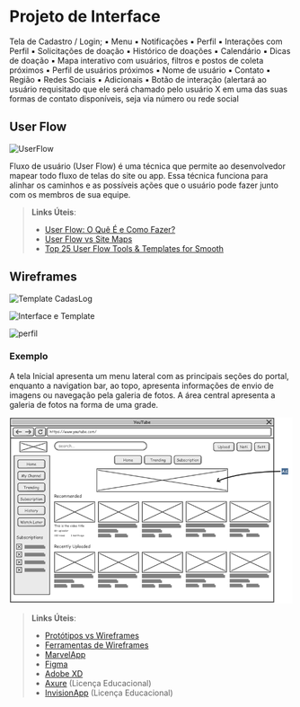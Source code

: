 
# Projeto de Interface

Tela de Cadastro / Login;
▪ Menu
   ▪ Notificações
   ▪ Perfil
   ▪ Interações com Perfil
   ▪ Solicitações de doação
   ▪ Histórico de doações
   ▪ Calendário
   ▪ Dicas de doação
   ▪ Mapa interativo com usuários, filtros e postos de coleta próximos
▪ Perfil de usuários próximos
   ▪ Nome de usuário
   ▪ Contato
   ▪ Região
   ▪ Redes Sociais
   ▪ Adicionais
   ▪ Botão de interação (alertará ao usuário requisitado que ele será 
   chamado pelo usuário X em uma das suas formas de contato 
   disponíveis, seja via número ou rede social

## User Flow

![UserFlow](https://user-images.githubusercontent.com/129776253/234619245-2105714f-e041-4f0b-a730-e275f683bcaf.png)


Fluxo de usuário (User Flow) é uma técnica que permite ao desenvolvedor mapear todo fluxo de telas do site ou app. Essa técnica funciona para alinhar os caminhos e as possíveis ações que o usuário pode fazer junto com os membros de sua equipe.

> **Links Úteis**:
> - [User Flow: O Quê É e Como Fazer?](https://medium.com/7bits/fluxo-de-usu%C3%A1rio-user-flow-o-que-%C3%A9-como-fazer-79d965872534)
> - [User Flow vs Site Maps](http://designr.com.br/sitemap-e-user-flow-quais-as-diferencas-e-quando-usar-cada-um/)
> - [Top 25 User Flow Tools & Templates for Smooth](https://www.mockplus.com/blog/post/user-flow-tools)


## Wireframes

![Template CadasLog](https://user-images.githubusercontent.com/129776253/234620244-44654717-40ea-4612-a06a-b1eae3bea266.png)

![Interface e Template](https://user-images.githubusercontent.com/129776253/234620290-17162916-fd0e-4434-a981-d7800292cfcb.png)

![perfil](https://user-images.githubusercontent.com/129776253/234620325-27313ae8-4792-47b3-8b8a-8242d013e044.png)

### Exemplo

A tela Inicial apresenta um menu lateral com as principais seções do portal, enquanto a navigation bar, ao topo, apresenta informações de envio de imagens ou navegação pela galeria de fotos. A área central apresenta a galeria de fotos na forma de uma grade.

![Exemplo de Wireframe](img/wireframe-example.png)

 
> **Links Úteis**:
> - [Protótipos vs Wireframes](https://www.nngroup.com/videos/prototypes-vs-wireframes-ux-projects/)
> - [Ferramentas de Wireframes](https://rockcontent.com/blog/wireframes/)
> - [MarvelApp](https://marvelapp.com/developers/documentation/tutorials/)
> - [Figma](https://www.figma.com/)
> - [Adobe XD](https://www.adobe.com/br/products/xd.html#scroll)
> - [Axure](https://www.axure.com/edu) (Licença Educacional)
> - [InvisionApp](https://www.invisionapp.com/) (Licença Educacional)
